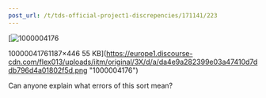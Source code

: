 ```yaml
---
post_url: /t/tds-official-project1-discrepencies/171141/223
---
```

[![1000004176](https://europe1.discourse-cdn.com/flex013/uploads/iitm/optimized/3X/d/a/da4e9a282399e03a47410d7ddb796d4a01802f5d_2_690x259.png)

10000041761187×446 55 KB](https://europe1.discourse-cdn.com/flex013/uploads/iitm/original/3X/d/a/da4e9a282399e03a47410d7ddb796d4a01802f5d.png "1000004176")

  
Can anyone explain what errors of this sort mean?